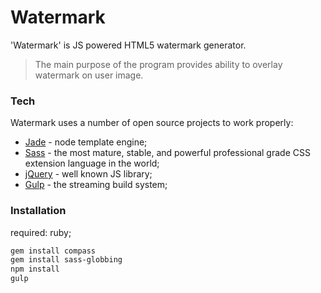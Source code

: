 # Watermark
'Watermark' is JS powered HTML5 watermark generator.
>The main purpose of the program provides  ability to overlay watermark on user image.

### Tech

Watermark uses a number of open source projects to work properly:

* [Jade] - node template engine;
* [Sass] - the most mature, stable, and powerful professional grade CSS extension language in the world;
* [jQuery] - well known JS library;
* [Gulp] - the streaming build system;

### Installation

required: ruby;
```sh
gem install compass
gem install sass-globbing
npm install
gulp
```

[//]: # (These are reference links used in the body of this note)
[Jade]: <http://jade-lang.com>
[Sass]: <http://sass-lang.com>
[jQuery]: <http://jquery.com>
[Gulp]: <http://gulpjs.com>

